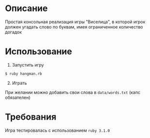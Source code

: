 # Описание

Простая консольная реализация игры "Виселица",
в которой игрок должен угадать слово по буквам,
имея ограниченное количество догадок

# Использование

1. Запустить игру 

```bash
$ ruby hangman.rb
```

2. Играть

При желании можно добавить свои слова в `data/words.txt` (капс обязателен)

# Требования

Игра тестировалась с использованием `ruby 3.1.0`
